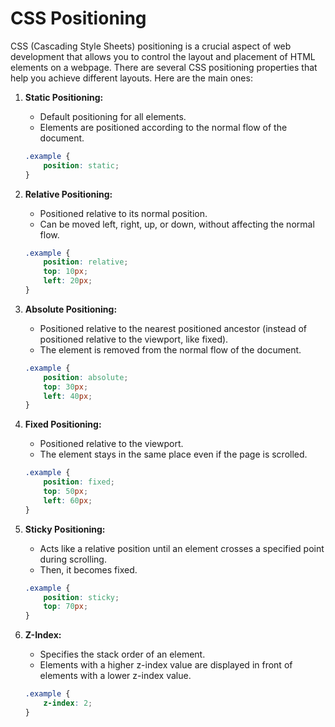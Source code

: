 # CSS Positioning 
CSS (Cascading Style Sheets) positioning is a crucial aspect of web development that allows you to control the layout and placement of HTML elements on a webpage. There are several CSS positioning properties that help you achieve different layouts. Here are the main ones:

1. **Static Positioning:**
   - Default positioning for all elements.
   - Elements are positioned according to the normal flow of the document.

    ```css
    .example {
        position: static;
    }
    ```

2. **Relative Positioning:**
   - Positioned relative to its normal position.
   - Can be moved left, right, up, or down, without affecting the normal flow.

    ```css
    .example {
        position: relative;
        top: 10px;
        left: 20px;
    }
    ```

3. **Absolute Positioning:**
   - Positioned relative to the nearest positioned ancestor (instead of positioned relative to the viewport, like fixed).
   - The element is removed from the normal flow of the document.

    ```css
    .example {
        position: absolute;
        top: 30px;
        left: 40px;
    }
    ```

4. **Fixed Positioning:**
   - Positioned relative to the viewport.
   - The element stays in the same place even if the page is scrolled.

    ```css
    .example {
        position: fixed;
        top: 50px;
        left: 60px;
    }
    ```

5. **Sticky Positioning:**
   - Acts like a relative position until an element crosses a specified point during scrolling.
   - Then, it becomes fixed.

    ```css
    .example {
        position: sticky;
        top: 70px;
    }
    ```

6. **Z-Index:**
   - Specifies the stack order of an element.
   - Elements with a higher z-index value are displayed in front of elements with a lower z-index value.

    ```css
    .example {
        z-index: 2;
    }
    ```